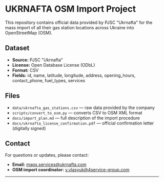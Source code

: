 # UKRNAFTA OSM Import Project

This repository contains official data provided by PJSC "Ukrnafta" for the mass import of all their gas station locations across Ukraine into OpenStreetMap (OSM).

## Dataset

- **Source:** PJSC "Ukrnafta"
- **License:** Open Database License (ODbL)
- **Format:** CSV
- **Fields:** id, name, latitude, longitude, address, opening_hours, contact_phone, fuel_types, services

## Files

- `data/ukrnafta_gas_stations.csv` — raw data provided by the company
- `scripts/convert_to_osm.py` — converts CSV to OSM XML format
- `docs/import_plan.md` — full description of the import procedure
- `docs/ukrnafta_license_confirmation.pdf` — official confirmation letter (digitally signed)

## Contact

For questions or updates, please contact:

- **Email:** maps.services@ukrnafta.com
- **OSM import coordinator:** v.vlasyuk@4service-group.com

---
